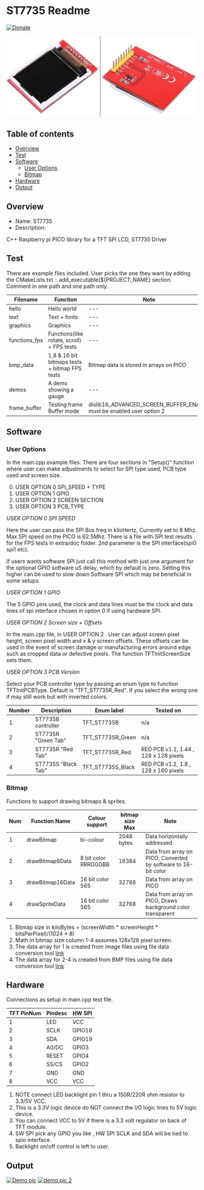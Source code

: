 # ST7735 Readme

[![Donate](https://img.shields.io/badge/Donate-PayPal-green.svg)](https://www.paypal.com/paypalme/whitelight976)

![ ig ](https://github.com/gavinlyonsrepo/pic_16F18346_projects/blob/master/images/st7735/pcb.jpg)

## Table of contents

  * [Overview](#overview)
  * [Test](#test)
  * [Software](#software)
      * [User Options](#user-options)
      * [Bitmap](#bitmap)
  * [Hardware](#hardware)
  * [Output](#output)

## Overview

* Name: ST7735
* Description:

C++ Raspberry pi PICO  library for a TFT SPI LCD, ST7735 Driver

## Test

There are example files included. User picks the one they want 
by editing the CMakeLists.txt :: add_executable(${PROJECT_NAME}  section.
Comment in one path and one path only.

| Filename  | Function  | Note |
| --- | --- | --- |
| hello | Hello world  | --- |
| text | Text  + fonts | --- |
| graphics| Graphics | --- |
| functions_fps| Functions(like rotate, scroll) + FPS tests| --- |
| bmp_data| 1,8 & 16 bit bitmaps tests + bitmap FPS tests| Bitmap data is stored in arrays on PICO |
| demos| A demo showing a gauge | ---|
| frame_buffer | Testing frame Buffer mode | dislib16_ADVANCED_SCREEN_BUFFER_ENABLE must be enabled user option 2 |


## Software


### User Options

In the main.cpp example files. There are four sections in "Setup()" function 
where user can make adjustments to select for SPI type used, PCB type used and screen size.


0. USER OPTION 0 SPI_SPEED + TYPE 
1. USER OPTION 1 GPIO
2. USER OPTION 2 SCREEN SECTION 
3. USER OPTION 3 PCB_TYPE


*USER OPTION 0 SPI SPEED* 

Here the user can pass the SPI Bus freq in kiloHertz, Currently set to 8 Mhz.
Max SPI speed on the PICO is 62.5Mhz. 
There is a file with SPI test results for the FPS tests in extra/doc folder. 
2nd parameter is the SPI interface(spi0 spi1 etc). 

If users wants software SPI just call this method 
with just one argument for the optional GPIO software uS delay,
which by default is zero. Setting this higher can be used to slow down Software SPI 
which may be beneficial in  some setups.   

*USER OPTION 1 GPIO*

The 5 GPIO pins used, the clock and data lines must be the clock and data lines 
of spi interface chosen in option 0 if using hardware SPI.

*USER OPTION 2 Screen size  + Offsets*

In the main.cpp file, in USER OPTION 2 .
User can adjust screen pixel height, screen pixel width and x & y screen offsets.
These offsets can be used in the event of screen damage or manufacturing errors around edge 
such as cropped data or defective pixels.
The function TFTInitScreenSize sets them.

*USER OPTION 3 PCB Version*

Select your PCB controller type by passing an enum type to function  TFTInitPCBType.
Default is "TFT_ST7735R_Red".  If you select the wrong one if may still work but with inverted colors.

| Number | Description | Enum label| Tested on | 
| ---- | ---- | --- | --- |
| 1 | ST7735B controller| TFT_ST7735B | n/a | 
| 2 | ST7735R "Green Tab" | TFT_ST7735R_Green | n/a |
| 3 | ST7735R "Red Tab"   | TFT_ST7735R_Red | RED PCB v1.1, 1.44 , 128 x 128 pixels |
| 4 | ST7735S "Black Tab" | TFT_ST7735S_Black | RED PCB v1.2, 1.8 , 128 x 160 pixels |


### Bitmap

Functions to support drawing bitmaps & sprites.

| Num | Function Name | Colour support | bitmap size Max |  Note |
| ------ | ------ | ------ | ------ | ------ |
| 1 | drawBitmap | bi-colour | 2048 bytes  | Data horizontally addressed |
| 2 | drawBitmap8Data | 8 bit color RRRGGGBB  | 16384  | Data from array on PICO, Converted by software to 16-bit color |
| 3 | drawBitmap16Data | 16 bit color 565  | 32768  | Data from array on PICO |
| 4 | drawSpriteData  | 16 bit color  565 | 32768  | Data from array on PICO, Draws background color transparent | 


1. Bitmap size in kiloBytes = (screenWidth * screenHeight * bitsPerPixel)/(1024 * 8)
2. Math in bitmap size column 1-4 assumes 128x128 pixel screen.
3. The data array for 1 is created from image files using file data conversion tool [link](https://javl.github.io/image2cpp/)
4. The data array for 2-4  is created from BMP files using file data conversion tool [link](https://notisrac.github.io/FileToCArray/)

## Hardware

Connections as setup in main.cpp  test file.

| TFT PinNum | Pindesc |  HW SPI |
| --- | --- | --- | 
| 1 | LED | VCC |   
| 2 | SCLK | GPIO18 |
| 3 | SDA | GPIO19 |
| 4 | A0/DC |  GPIO3  |
| 5 | RESET |   GPIO4 |
| 6 | SS/CS |  GPIO2 |
| 7 | GND | GND |
| 8 | VCC |  VCC  |

1. NOTE connect LED backlight pin 1 thru a 150R/220R ohm resistor to 3.3/5V VCC.
2. This is a 3.3V logic device do NOT connect the I/O logic lines to 5V logic device.
3. You can connect VCC to 5V if there is a 3.3 volt regulator on back of TFT module.
4. SW SPI pick any GPIO you like , HW SPI SCLK and SDA will be tied to spio interface.
5. Backlight on/off control is left to user.

## Output

[![ Demo pic ](https://github.com/gavinlyonsrepo/ST7735_TFT_RPI/blob/main/extra/images/4.jpg)](https://github.com/gavinlyonsrepo/ST7735_TFT_RPI/blob/main/extra/images/4.jpg)
[![ demo pic 2](https://github.com/gavinlyonsrepo/Display_Lib_RPI/blob/main/extra/images/st7735output.jpg)](https://github.com/gavinlyonsrepo/Display_Lib_RPI/blob/main/extra/images/st7735output.jpg)


